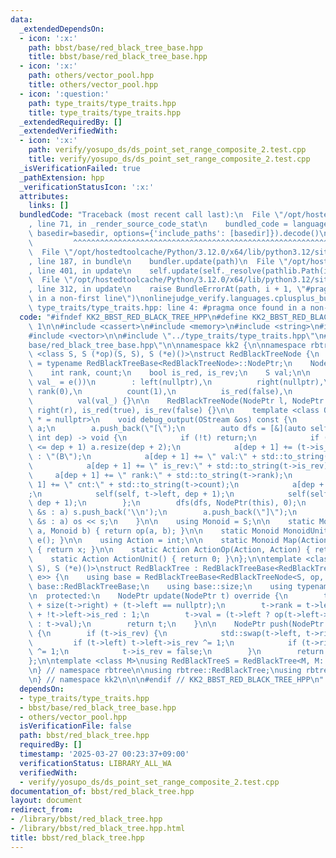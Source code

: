 ```yaml
---
data:
  _extendedDependsOn:
  - icon: ':x:'
    path: bbst/base/red_black_tree_base.hpp
    title: bbst/base/red_black_tree_base.hpp
  - icon: ':x:'
    path: others/vector_pool.hpp
    title: others/vector_pool.hpp
  - icon: ':question:'
    path: type_traits/type_traits.hpp
    title: type_traits/type_traits.hpp
  _extendedRequiredBy: []
  _extendedVerifiedWith:
  - icon: ':x:'
    path: verify/yosupo_ds/ds_point_set_range_composite_2.test.cpp
    title: verify/yosupo_ds/ds_point_set_range_composite_2.test.cpp
  _isVerificationFailed: true
  _pathExtension: hpp
  _verificationStatusIcon: ':x:'
  attributes:
    links: []
  bundledCode: "Traceback (most recent call last):\n  File \"/opt/hostedtoolcache/Python/3.12.0/x64/lib/python3.12/site-packages/onlinejudge_verify/documentation/build.py\"\
    , line 71, in _render_source_code_stat\n    bundled_code = language.bundle(stat.path,\
    \ basedir=basedir, options={'include_paths': [basedir]}).decode()\n          \
    \         ^^^^^^^^^^^^^^^^^^^^^^^^^^^^^^^^^^^^^^^^^^^^^^^^^^^^^^^^^^^^^^^^^^^^^^^^^^^^^^^^^\n\
    \  File \"/opt/hostedtoolcache/Python/3.12.0/x64/lib/python3.12/site-packages/onlinejudge_verify/languages/cplusplus.py\"\
    , line 187, in bundle\n    bundler.update(path)\n  File \"/opt/hostedtoolcache/Python/3.12.0/x64/lib/python3.12/site-packages/onlinejudge_verify/languages/cplusplus_bundle.py\"\
    , line 401, in update\n    self.update(self._resolve(pathlib.Path(included), included_from=path))\n\
    \  File \"/opt/hostedtoolcache/Python/3.12.0/x64/lib/python3.12/site-packages/onlinejudge_verify/languages/cplusplus_bundle.py\"\
    , line 312, in update\n    raise BundleErrorAt(path, i + 1, \"#pragma once found\
    \ in a non-first line\")\nonlinejudge_verify.languages.cplusplus_bundle.BundleErrorAt:\
    \ type_traits/type_traits.hpp: line 4: #pragma once found in a non-first line\n"
  code: "#ifndef KK2_BBST_RED_BLACK_TREE_HPP\n#define KK2_BBST_RED_BLACK_TREE_HPP\
    \ 1\n\n#include <cassert>\n#include <memory>\n#include <string>\n#include <utility>\n\
    #include <vector>\n\n#include \"../type_traits/type_traits.hpp\"\n#include \"\
    base/red_black_tree_base.hpp\"\n\nnamespace kk2 {\n\nnamespace rbtree {\n\ntemplate\
    \ <class S, S (*op)(S, S), S (*e)()>\nstruct RedBlackTreeNode {\n    using NodePtr\
    \ = typename RedBlackTreeBase<RedBlackTreeNode>::NodePtr;\n    NodePtr left, right;\n\
    \    int rank, count;\n    bool is_red, is_rev;\n    S val;\n\n    RedBlackTreeNode(S\
    \ val_ = e())\n        : left(nullptr),\n          right(nullptr),\n         \
    \ rank(0),\n          count(1),\n          is_red(false),\n          is_rev(false),\n\
    \          val(val_) {}\n\n    RedBlackTreeNode(NodePtr l, NodePtr r) : left(l),\
    \ right(r), is_red(true), is_rev(false) {}\n\n    template <class OStream, is_ostream_t<OStream>\
    \ * = nullptr>\n    void debug_output(OStream &os) const {\n        std::vector<std::string>\
    \ a;\n        a.push_back(\"[\");\n        auto dfs = [&](auto self, NodePtr t,\
    \ int dep) -> void {\n            if (!t) return;\n            if ((int)a.size()\
    \ <= dep + 1) a.resize(dep + 2);\n            a[dep + 1] += (t->is_red ? \"(R\"\
    \ : \"(B\");\n            a[dep + 1] += \" val:\" + std::to_string(t->val);\n\
    \            a[dep + 1] += \" is_rev:\" + std::to_string(t->is_rev);\n       \
    \     a[dep + 1] += \" rank:\" + std::to_string(t->rank);\n            a[dep +\
    \ 1] += \" cnt:\" + std::to_string(t->count);\n            a[dep + 1] += \") \"\
    ;\n            self(self, t->left, dep + 1);\n            self(self, t->right,\
    \ dep + 1);\n        };\n        dfs(dfs, NodePtr(this), 0);\n        for (auto\
    \ &s : a) s.push_back('\\n');\n        a.push_back(\"]\");\n        for (auto\
    \ &s : a) os << s;\n    }\n\n    using Monoid = S;\n\n    static Monoid MonoidOp(Monoid\
    \ a, Monoid b) { return op(a, b); }\n\n    static Monoid MonoidUnit() { return\
    \ e(); }\n\n    using Action = int;\n\n    static Monoid Map(Action, Monoid x)\
    \ { return x; }\n\n    static Action ActionOp(Action, Action) { return 0; }\n\n\
    \    static Action ActionUnit() { return 0; }\n};\n\ntemplate <class S, S (*op)(S,\
    \ S), S (*e)()>\nstruct RedBlackTree : RedBlackTreeBase<RedBlackTreeNode<S, op,\
    \ e>> {\n    using base = RedBlackTreeBase<RedBlackTreeNode<S, op, e>>;\n    using\
    \ base::RedBlackTreeBase;\n    using base::size;\n    using typename base::NodePtr;\n\
    \n  protected:\n    NodePtr update(NodePtr t) override {\n        t->count = size(t->left)\
    \ + size(t->right) + (t->left == nullptr);\n        t->rank = t->left ? t->left->rank\
    \ + !t->left->is_red : 1;\n        t->val = (t->left ? op(t->left->val, t->right->val)\
    \ : t->val);\n        return t;\n    }\n\n    NodePtr push(NodePtr t) override\
    \ {\n        if (t->is_rev) {\n            std::swap(t->left, t->right);\n   \
    \         if (t->left) t->left->is_rev ^= 1;\n            if (t->right) t->right->is_rev\
    \ ^= 1;\n            t->is_rev = false;\n        }\n        return t;\n    }\n\
    };\n\ntemplate <class M>\nusing RedBlackTreeS = RedBlackTree<M, M::op, M::unit>;\n\
    \n} // namespace rbtree\n\nusing rbtree::RedBlackTree;\nusing rbtree::RedBlackTreeS;\n\
    \n} // namespace kk2\n\n\n#endif // KK2_BBST_RED_BLACK_TREE_HPP\n"
  dependsOn:
  - type_traits/type_traits.hpp
  - bbst/base/red_black_tree_base.hpp
  - others/vector_pool.hpp
  isVerificationFile: false
  path: bbst/red_black_tree.hpp
  requiredBy: []
  timestamp: '2025-03-27 00:23:37+09:00'
  verificationStatus: LIBRARY_ALL_WA
  verifiedWith:
  - verify/yosupo_ds/ds_point_set_range_composite_2.test.cpp
documentation_of: bbst/red_black_tree.hpp
layout: document
redirect_from:
- /library/bbst/red_black_tree.hpp
- /library/bbst/red_black_tree.hpp.html
title: bbst/red_black_tree.hpp
---
```

